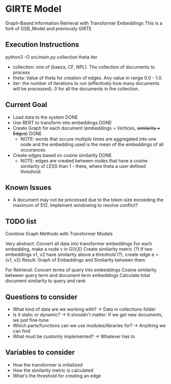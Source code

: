 # GIRTE Model
Graph-Based Information Retrieval with Transformer Embeddings
This is a fork of GSB_Model and previously GIRTE

## Execution Instructions
python3 -O src/main.py collection theta iter
- collection: one of (baeza, CF, NPL). The collection of documents to process
- theta: Value of theta for creation of edges. Any value in range 0.0 - 1.0.
- iter: the number of iterations to run (effectively how many documents will be processed). 0 for all the documents in the collection.

## Current Goal
- Load data to the system DONE
- Use BERT to transform into embeddings DONE
- Create Graph for each document (embeddings = Vertices, ~~similarity = Edges~~) DONE
    - NOTE: words that occure multiple times are aggregated into one node and the embedding used is the mean of the embeddings of all occurances
- Create edges based on cosine similarity DONE
    - NOTE: edges are created between nodes that have a cosine similarity of LESS than 1 - theta, where theta a user defined threshold

## Known Issues
- A document may not be processed due to the token size exceeding the maximum of 512. Implement windowing to resolve conflict?

## TODO list

Combine Graph Methods with Transformer Models

Very abstract:
Convert all data into transformer embeddings
For each embedding, make a node v in G(V,E)
Create similarity metric (?)
If two embeddings v1, v2 have similarity above a threshold (?), create edge e = (v1, v2)
Result: Graph of Embeddings and Similarity between them

For Retrieval:
Concert terms of query into embeddings
Cosine similarity between query term and document term embeddings
Calculate total document similarity to query and rank

## Questions to consider
- What kind of data are we working with? -> Data in collections folder
- Is it static or dynamic? -> It shouldn't matter: If we get new documents, we just fine-tune
- Which parts/functions can we use modules/libraries for? -> Anything we can find
- What must be customly implemented? -> Whatever has to

## Variables to consider
- How the transformer is initialized 
- How the similarity metric is calculated
- What's the threshold for creating an edge
